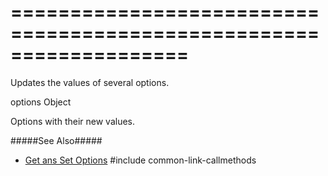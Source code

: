 ===================================================================
===================================================================

<!--shortDescription-->
Updates the values of several options.
<!--/shortDescription-->

<!--paramName1-->options<!--/paramName1-->
<!--paramType1-->Object<!--/paramType1-->
<!--paramDescription1-->
Options with their new values.
<!--/paramDescription1-->

<!--fullDescription-->
#####See Also#####
- [Get ans Set Options](/Documentation/Guide/Getting_Started/Widget_Basics_-_jQuery/Get_and_Set_Options/)
#include common-link-callmethods
<!--/fullDescription-->